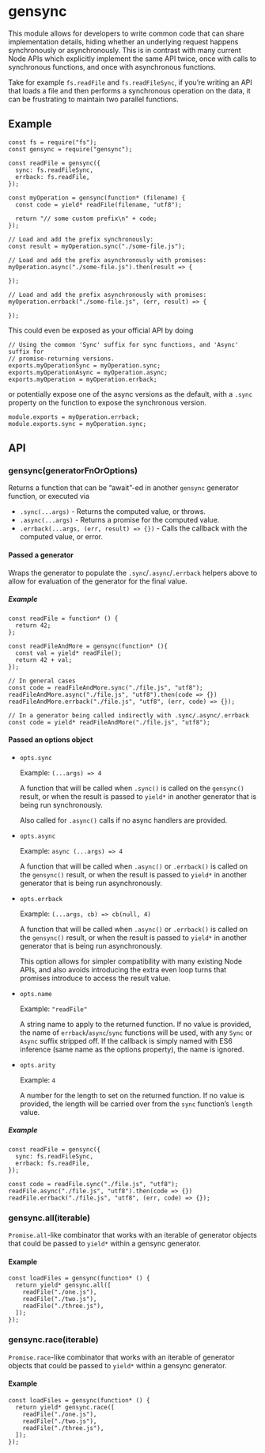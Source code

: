 gensync
=======

This module allows for developers to write common code that can share implementation details, hiding whether an underlying request happens synchronously or asynchronously. This is in contrast with many current Node APIs which explicitly implement the same API twice, once with calls to synchronous functions, and once with asynchronous functions.

Take for example `fs.readFile` and `fs.readFileSync`, if you’re writing an API that loads a file and then performs a synchronous operation on the data, it can be frustrating to maintain two parallel functions.

Example
-------

    const fs = require("fs");
    const gensync = require("gensync");

    const readFile = gensync({
      sync: fs.readFileSync,
      errback: fs.readFile,
    });

    const myOperation = gensync(function* (filename) {
      const code = yield* readFile(filename, "utf8");

      return "// some custom prefix\n" + code;
    });

    // Load and add the prefix synchronously:
    const result = myOperation.sync("./some-file.js");

    // Load and add the prefix asynchronously with promises:
    myOperation.async("./some-file.js").then(result => {

    });

    // Load and add the prefix asynchronously with promises:
    myOperation.errback("./some-file.js", (err, result) => {

    });

This could even be exposed as your official API by doing

    // Using the common 'Sync' suffix for sync functions, and 'Async' suffix for
    // promise-returning versions.
    exports.myOperationSync = myOperation.sync;
    exports.myOperationAsync = myOperation.async;
    exports.myOperation = myOperation.errback;

or potentially expose one of the async versions as the default, with a `.sync` property on the function to expose the synchronous version.

    module.exports = myOperation.errback;
    module.exports.sync = myOperation.sync;

API
---

### gensync(generatorFnOrOptions)

Returns a function that can be “await”-ed in another `gensync` generator function, or executed via

-   `.sync(...args)` - Returns the computed value, or throws.
-   `.async(...args)` - Returns a promise for the computed value.
-   `.errback(...args, (err, result) => {})` - Calls the callback with the computed value, or error.

#### Passed a generator

Wraps the generator to populate the `.sync`/`.async`/`.errback` helpers above to allow for evaluation of the generator for the final value.

##### Example

    const readFile = function* () {
      return 42;
    };

    const readFileAndMore = gensync(function* (){
      const val = yield* readFile();
      return 42 + val;
    });

    // In general cases
    const code = readFileAndMore.sync("./file.js", "utf8");
    readFileAndMore.async("./file.js", "utf8").then(code => {})
    readFileAndMore.errback("./file.js", "utf8", (err, code) => {});

    // In a generator being called indirectly with .sync/.async/.errback
    const code = yield* readFileAndMore("./file.js", "utf8");

#### Passed an options object

-   `opts.sync`

    Example: `(...args) => 4`

    A function that will be called when `.sync()` is called on the `gensync()` result, or when the result is passed to `yield*` in another generator that is being run synchronously.

    Also called for `.async()` calls if no async handlers are provided.

-   `opts.async`

    Example: `async (...args) => 4`

    A function that will be called when `.async()` or `.errback()` is called on the `gensync()` result, or when the result is passed to `yield*` in another generator that is being run asynchronously.

-   `opts.errback`

    Example: `(...args, cb) => cb(null, 4)`

    A function that will be called when `.async()` or `.errback()` is called on the `gensync()` result, or when the result is passed to `yield*` in another generator that is being run asynchronously.

    This option allows for simpler compatibility with many existing Node APIs, and also avoids introducing the extra even loop turns that promises introduce to access the result value.

-   `opts.name`

    Example: `"readFile"`

    A string name to apply to the returned function. If no value is provided, the name of `errback`/`async`/`sync` functions will be used, with any `Sync` or `Async` suffix stripped off. If the callback is simply named with ES6 inference (same name as the options property), the name is ignored.

-   `opts.arity`

    Example: `4`

    A number for the length to set on the returned function. If no value is provided, the length will be carried over from the `sync` function’s `length` value.

##### Example

    const readFile = gensync({
      sync: fs.readFileSync,
      errback: fs.readFile,
    });

    const code = readFile.sync("./file.js", "utf8");
    readFile.async("./file.js", "utf8").then(code => {})
    readFile.errback("./file.js", "utf8", (err, code) => {});

### gensync.all(iterable)

`Promise.all`-like combinator that works with an iterable of generator objects that could be passed to `yield*` within a gensync generator.

#### Example

    const loadFiles = gensync(function* () {
      return yield* gensync.all([
        readFile("./one.js"),
        readFile("./two.js"),
        readFile("./three.js"),
      ]);
    });

### gensync.race(iterable)

`Promise.race`-like combinator that works with an iterable of generator objects that could be passed to `yield*` within a gensync generator.

#### Example

    const loadFiles = gensync(function* () {
      return yield* gensync.race([
        readFile("./one.js"),
        readFile("./two.js"),
        readFile("./three.js"),
      ]);
    });
